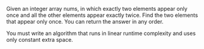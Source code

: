 Given an integer array nums, in which exactly two elements appear only once and all the other elements appear exactly twice. 
Find the two elements that appear only once. You can return the answer in any order.

You must write an algorithm that runs in linear runtime complexity and uses only constant extra space.

